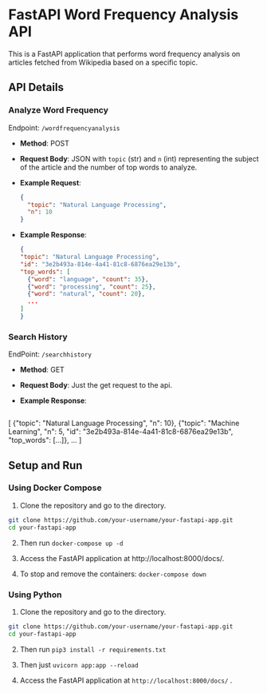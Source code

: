 # FastAPI Word Frequency Analysis API

This is a FastAPI application that performs word frequency analysis on articles fetched from Wikipedia based on a specific topic.

## API Details

### Analyze Word Frequency

Endpoint: `/wordfrequencyanalysis`

- **Method**: POST
- **Request Body**: JSON with `topic` (str) and `n` (int) representing the subject of the article and the number of top words to analyze.
- **Example Request**:

  ```json
  {
    "topic": "Natural Language Processing",
    "n": 10
  }
  ```
- **Example Response**:
  
  ```json
  {
  "topic": "Natural Language Processing",
  "id": "3e2b493a-814e-4a41-81c8-6876ea29e13b",
  "top_words": [
    {"word": "language", "count": 35},
    {"word": "processing", "count": 25},
    {"word": "natural", "count": 20},
    ...
  ]
  }

### Search History

EndPoint: `/searchhistory`
- **Method**: GET
- **Request Body**: Just the get request to the api.

- **Example Response**:
  
  ```json
[
  {"topic": "Natural Language Processing", "n": 10},
  {"topic": "Machine Learning", "n": 5, "id": "3e2b493a-814e-4a41-81c8-6876ea29e13b", "top_words": [...]},
  ...
]



## Setup and Run

### Using Docker Compose

1. Clone the repository and go to the directory.

```bash
git clone https://github.com/your-username/your-fastapi-app.git
cd your-fastapi-app

```

2. Then run `docker-compose up -d`

4. Access the FastAPI application at http://localhost:8000/docs/.

5. To stop and remove the containers: `docker-compose down`


### Using Python

1. Clone the repository and go to the directory.

```bash
git clone https://github.com/your-username/your-fastapi-app.git
cd your-fastapi-app

```

2. Then run `pip3 install -r requirements.txt`

3. Then just `uvicorn app:app --reload`

4. Access the FastAPI application at `http://localhost:8000/docs/` .


